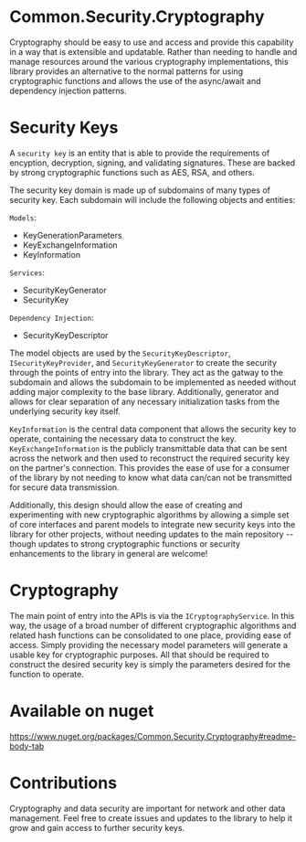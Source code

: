 # Common.Security.Cryptography

Cryptography should be easy to use and access and provide this capability in a way that is extensible and updatable. Rather than needing to handle and manage resources around the various cryptography implementations, this library provides an alternative to the normal patterns for using cryptographic functions and allows the use of the async/await and dependency injection patterns.

# Security Keys

A `security key` is an entity that is able to provide the requirements of encyption, decryption, signing, and validating signatures. These are backed by strong cryptographic functions such as AES, RSA, and others. 

The security key domain is made up of subdomains of many types of security key. Each subdomain will include the following objects and entities:

`Models`:
 * KeyGenerationParameters
 * KeyExchangeInformation
 * KeyInformation

`Services`:
 * SecurityKeyGenerator
 * SecurityKey

`Dependency Injection`:
 * SecurityKeyDescriptor

The model objects are used by the `SecurityKeyDescriptor`, `ISecurityKeyProvider`, and `SecurityKeyGenerator` to create the security through the points of entry into the library. They act as the gatway to the subdomain and allows the subdomain to be implemented as needed without adding major complexity to the base library. Additionally, generator and allows for clear separation of any necessary initialization tasks from the underlying security key itself.

`KeyInformation` is the central data component that allows the security key to operate, containing the necessary data to construct the key. `KeyExchangeInformation` is the publicly transmittable data that can be sent across the network and then used to reconstruct the required security key on the partner's connection. This provides the ease of use for a consumer of the library by not needing to know what data can/can not be transmitted for secure data transmission.

Additionally, this design should allow the ease of creating and experimenting with new cryptographic algorithms by allowing a simple set of core interfaces and parent models to integrate new security keys into the library for other projects, without needing updates to the main repository -- though updates to strong cryptographic functions or security enhancements to the library in general are welcome!

# Cryptography

The main point of entry into the APIs is via the `ICryptographyService`. In this way, the usage of a broad number of different cryptographic algorithms and related hash functions can be consolidated to one place, providing ease of access. Simply providing the necessary model parameters will generate a usable key for cryptographic purposes. All that should be required to construct the desired security key is simply the parameters desired for the function to operate.

# Available on nuget
https://www.nuget.org/packages/Common.Security.Cryptography#readme-body-tab

# Contributions

Cryptography and data security are important for network and other data management. Feel free to create issues and updates to the library to help it grow and gain access to further security keys.
